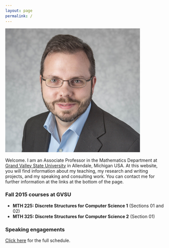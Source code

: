 ```yaml
---
layout: page
permalink: /
---
```


![Robert Talbert](rtheadshot2015.jpg) 

Welcome. I am an Associate Professor in the Mathematics Department at [Grand Valley State University](http://www.gvsu.edu) in Allendale, Michigan USA. At this website, you will find information about my teaching, my research and writing projects, and my speaking and consulting work. You can contact me for further information at the links at the bottom of the page.

### Fall 2015 courses at GVSU

+ __MTH 225: Discrete Structures for Computer Science 1__ (Sections 01 and 02)
+ __MTH 325: Discrete Structures for Computer Science 2__ (Section 01)
 
### Speaking engagements

[Click here](/speaking) for the full schedule. 


